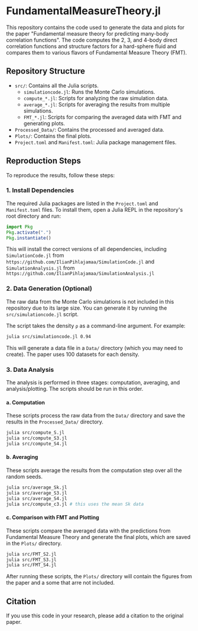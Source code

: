 # FundamentalMeasureTheory.jl

This repository contains the code used to generate the data and plots for the paper "Fundamental measure theory for predicting many-body correlation functions". The code computes the 2, 3, and 4-body direct correlation functions and structure factors for a hard-sphere fluid and compares them to various flavors of Fundamental Measure Theory (FMT).

## Repository Structure

- `src/`: Contains all the Julia scripts.
  - `simulationcode.jl`: Runs the Monte Carlo simulations.
  - `compute_*.jl`: Scripts for analyzing the raw simulation data.
  - `average_*.jl`: Scripts for averaging the results from multiple simulations.
  - `FMT_*.jl`: Scripts for comparing the averaged data with FMT and generating plots.
- `Processed_Data/`: Contains the processed and averaged data.
- `Plots/`: Contains the final plots.
- `Project.toml` and `Manifest.toml`: Julia package management files.

## Reproduction Steps

To reproduce the results, follow these steps:

### 1. Install Dependencies

The required Julia packages are listed in the `Project.toml` and `Manifest.toml` files. To install them, open a Julia REPL in the repository's root directory and run:

```julia
import Pkg
Pkg.activate(".")
Pkg.instantiate()
```

This will install the correct versions of all dependencies, including `SimulationCode.jl` from `https://github.com/IlianPihlajamaa/SimulationCode.jl` and `SimulationAnalysis.jl` from ``https://github.com/IlianPihlajamaa/SimulationAnalysis.jl``

### 2. Data Generation (Optional)

The raw data from the Monte Carlo simulations is not included in this repository due to its large size. You can generate it by running the `src/simulationcode.jl` script.

The script takes the density `ρ` as a command-line argument. For example:

```bash
julia src/simulationcode.jl 0.94
```

This will generate a data file in a `Data/` directory (which you may need to create). The paper uses 100 datasets for each density.

### 3. Data Analysis

The analysis is performed in three stages: computation, averaging, and analysis/plotting. The scripts should be run in this order.

#### a. Computation

These scripts process the raw data from the `Data/` directory and save the results in the `Processed_Data/` directory.

```bash
julia src/compute_S.jl
julia src/compute_S3.jl
julia src/compute_S4.jl
```

#### b. Averaging

These scripts average the results from the computation step over all the random seeds.

```bash
julia src/average_Sk.jl
julia src/average_S3.jl
julia src/average_S4.jl
julia src/compute_c3.jl # this uses the mean Sk data
```

#### c. Comparison with FMT and Plotting

These scripts compare the averaged data with the predictions from Fundamental Measure Theory and generate the final plots, which are saved in the `Plots/` directory.

```bash
julia src/FMT_S2.jl
julia src/FMT_S3.jl
julia src/FMT_S4.jl
```

After running these scripts, the `Plots/` directory will contain the figures from the paper and a some that arre not included.

## Citation

If you use this code in your research, please add a citation to the original paper. 